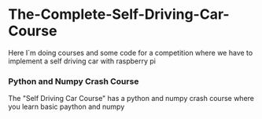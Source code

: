 # The-Complete-Self-Driving-Car-Course
Here I´m doing courses and some code for a competition where we have to implement a self driving car with raspberry pi

### Python and Numpy Crash Course
The "Self Driving Car Course" has a python and numpy crash course where you learn basic paython and numpy
